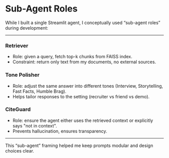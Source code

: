 # Sub-Agent Roles

While I built a single Streamlit agent, I conceptually used “sub-agent roles” during development:

---

### Retriever
- Role: given a query, fetch top-k chunks from FAISS index.
- Constraint: return only text from my documents, no external sources.

### Tone Polisher
- Role: adjust the same answer into different tones (Interview, Storytelling, Fast Facts, Humble Brag).
- Helps tailor responses to the setting (recruiter vs friend vs demo).

### CiteGuard
- Role: ensure the agent either uses the retrieved context or explicitly says "not in context".
- Prevents hallucination, ensures transparency.

---

This “sub-agent” framing helped me keep prompts modular and design choices clear.

